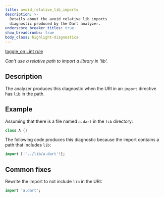 ```yaml
---
title: avoid_relative_lib_imports
description: >-
  Details about the avoid_relative_lib_imports
  diagnostic produced by the Dart analyzer.
underscore_breaker_titles: true
show_breadcrumbs: true
body_class: highlight-diagnostics
---
```


<div class="tags">
  <a class="tag-label"
      href="/tools/linter-rules/avoid_relative_lib_imports"
      title="Learn about the lint rule that enables this diagnostic."
      aria-label="Learn about the lint rule that enables this diagnostic."
      target="_blank">
    <span class="material-symbols" aria-hidden="true">toggle_on</span>
    <span>Lint rule</span>
  </a>
</div>

_Can't use a relative path to import a library in 'lib'._

## Description

The analyzer produces this diagnostic when the URI in an `import`
directive has `lib` in the path.

## Example

Assuming that there is a file named `a.dart` in the `lib` directory:

```dart
class A {}
```

The following code produces this diagnostic because the import contains a
path that includes `lib`:

```dart
import [!'../lib/a.dart'!];
```

## Common fixes

Rewrite the import to not include `lib` in the URI:

```dart
import 'a.dart';
```
